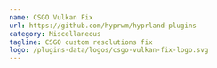 ```yaml
---
name: CSGO Vulkan Fix
url: https://github.com/hyprwm/hyprland-plugins
category: Miscellaneous
tagline: CSGO custom resolutions fix
logo: /plugins-data/logos/csgo-vulkan-fix-logo.svg
---
```

